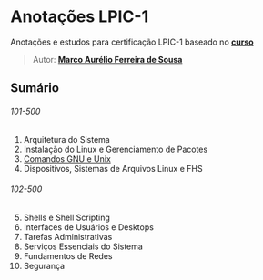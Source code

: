 # Anotações LPIC-1

Anotações e estudos para certificação LPIC-1 baseado no **[curso](https://www.udemy.com/course/curso-online-certificacao-linux-lpic1-comptia/)**

> Autor: **[Marco Aurélio Ferreira de Sousa](https://github.com/maureliofs)**

## Sumário

###### 101-500

1. Arquitetura do Sistema
2. Instalação do Linux e Gerenciamento de Pacotes
3. [Comandos GNU e Unix](capitulos/comandos.md)
4. Dispositivos, Sistemas de Arquivos Linux e FHS

###### 102-500

5. Shells e Shell Scripting
6. Interfaces de Usuários e Desktops
7. Tarefas Administrativas
8. Serviços Essenciais do Sistema
9. Fundamentos de Redes
10. Segurança
